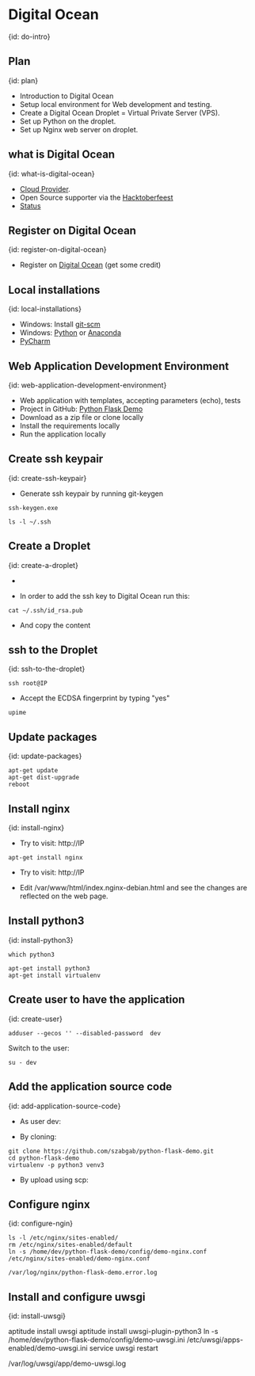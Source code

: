 # Digital Ocean
{id: do-intro}


## Plan
{id: plan}

* Introduction to Digital Ocean
* Setup local environment for Web development and testing.
* Create a Digital Ocean Droplet = Virtual Private Server (VPS).
* Set up Python on the droplet.
* Set up Nginx web server on droplet. 


## what is Digital Ocean
{id: what-is-digital-ocean}

* [Cloud Provider](https://www.digitalocean.com/?refcode=0d4cc75b3a74).
* Open Source supporter via the [Hacktoberfeest](https://hacktoberfest.digitalocean.com/)
* [Status](https://status.digitalocean.com/)


## Register on Digital Ocean
{id: register-on-digital-ocean}

* Register on [Digital Ocean](https://www.digitalocean.com/?refcode=0d4cc75b3a74) (get some credit)


## Local installations
{id: local-installations}

* Windows: Install [git-scm](https://git-scm.com/)
* Windows: [Python](https://www.python.org/) or [Anaconda](https://www.anaconda.com/distribution/)
* [PyCharm](https://www.jetbrains.com/pycharm/)


## Web Application Development Environment
{id: web-application-development-environment}

* Web application with templates, accepting parameters (echo), tests
* Project in GitHub: [Python Flask Demo](https://github.com/szabgab/python-flask-demo)
* Download as a zip file or clone locally
* Install the requirements locally
* Run the application locally

## Create ssh keypair
{id: create-ssh-keypair}

* Generate ssh keypair by running git-keygen

```
ssh-keygen.exe
```

```
ls -l ~/.ssh
```


## Create a Droplet
{id: create-a-droplet}

* 

* In order to add the ssh key to Digital Ocean run this:

```
cat ~/.ssh/id_rsa.pub
```
* And copy the content



## ssh to the Droplet
{id: ssh-to-the-droplet}

```
ssh root@IP
```

* Accept the ECDSA fingerprint by typing "yes"


```
upime
```


## Update packages
{id: update-packages}

```
apt-get update
apt-get dist-upgrade
reboot
```


## Install nginx
{id: install-nginx}


* Try to visit: http://IP

```
apt-get install nginx
```

* Try to visit: http://IP

* Edit /var/www/html/index.nginx-debian.html and see the changes are reflected on the web page.



## Install python3
{id: install-python3}


```
which python3
```

```
apt-get install python3
apt-get install virtualenv
```

## Create user to have the application
{id: create-user}

```
adduser --gecos '' --disabled-password  dev
```

Switch to the user:
```
su - dev
```

## Add the application source code
{id: add-application-source-code}


* As user dev:

* By cloning:

```
git clone https://github.com/szabgab/python-flask-demo.git
cd python-flask-demo
virtualenv -p python3 venv3
```

* By upload using scp:


## Configure nginx
{id: configure-ngin}

```
ls -l /etc/nginx/sites-enabled/
rm /etc/nginx/sites-enabled/default
ln -s /home/dev/python-flask-demo/config/demo-nginx.conf /etc/nginx/sites-enabled/demo-nginx.conf

/var/log/nginx/python-flask-demo.error.log
```


## Install and configure uwsgi
{id: install-uwsgi}


aptitude install uwsgi
aptitude install uwsgi-plugin-python3
ln -s /home/dev/python-flask-demo/config/demo-uwsgi.ini /etc/uwsgi/apps-enabled/demo-uwsgi.ini
service uwsgi restart

/var/log/uwsgi/app/demo-uwsgi.log

